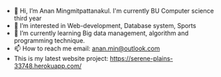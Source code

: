 - 👋 Hi, I’m Anan Mingmitpattanakul. I'm currently BU Computer science third year 
- 👀 I’m interested in Web-development, Database system, Sports 
- 🌱 I’m currently learning Big data management, algorithm and programming technique. 
- 📫 How to reach me email: anan.min@outlook.com 
- This is my latest website project: https://serene-plains-33748.herokuapp.com/


